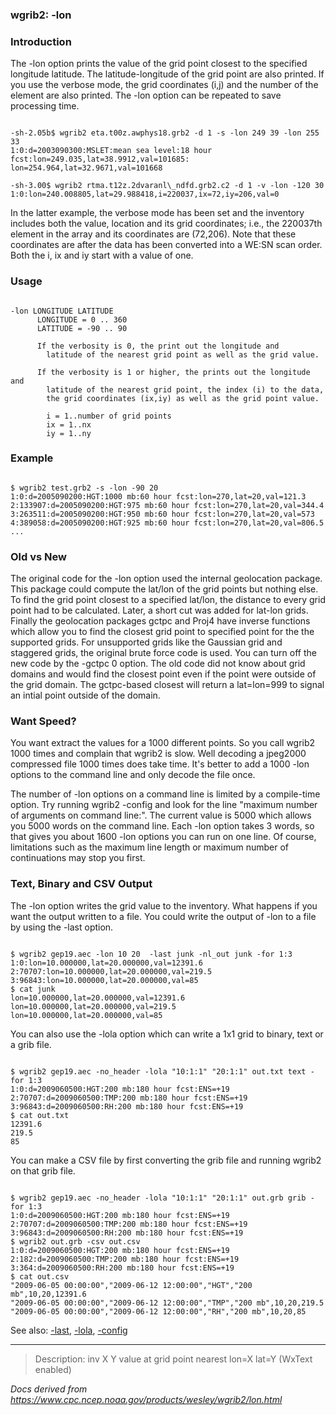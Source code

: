 
### wgrib2: -lon



### Introduction



The -lon option prints the value of the grid point
closest to the specified longitude latitude. The latitude-longitude of the grid
point are also printed. If you use the verbose mode, the grid
coordinates (i,j) and the number of the element are also printed.
The -lon option can be repeated to save processing
time. 


```

-sh-2.05b$ wgrib2 eta.t00z.awphys18.grb2 -d 1 -s -lon 249 39 -lon 255 33
1:0:d=2003090300:MSLET:mean sea level:18 hour fcst:lon=249.035,lat=38.9912,val=101685:
lon=254.964,lat=32.9671,val=101668

-sh-3.00$ wgrib2 rtma.t12z.2dvaranl\_ndfd.grb2.c2 -d 1 -v -lon -120 30
1:0:lon=240.008805,lat=29.988418,i=220037,ix=72,iy=206,val=0

```


In the latter example, the verbose mode has been set and
the inventory includes both the value, location and its 
grid coordinates; i.e., the 220037th element in the array and 
its coordinates are (72,206). Note that these coordinates
are after the data has been converted into a WE:SN scan order.
Both the i, ix and iy start with a value of one.

### Usage




```

-lon LONGITUDE LATITUDE
      LONGITUDE = 0 .. 360
      LATITUDE = -90 .. 90

      If the verbosity is 0, the print out the longitude and
        latitude of the nearest grid point as well as the grid value.

      If the verbosity is 1 or higher, the prints out the longitude and
        latitude of the nearest grid point, the index (i) to the data,
        the grid coordinates (ix,iy) as well as the grid point value.

        i = 1..number of grid points
        ix = 1..nx
        iy = 1..ny

```

### Example




```

$ wgrib2 test.grb2 -s -lon -90 20
1:0:d=2005090200:HGT:1000 mb:60 hour fcst:lon=270,lat=20,val=121.3
2:133907:d=2005090200:HGT:975 mb:60 hour fcst:lon=270,lat=20,val=344.4
3:263511:d=2005090200:HGT:950 mb:60 hour fcst:lon=270,lat=20,val=573
4:389058:d=2005090200:HGT:925 mb:60 hour fcst:lon=270,lat=20,val=806.5
...

```

### Old vs New


 The original code for the 
-lon option used the internal geolocation package.
This package could compute the lat/lon of the grid points but
nothing else. To find the grid point closest to a specified
lat/lon, the distance to every grid point had to be calculated.
Later, a short cut was added for lat-lon grids. Finally the
geolocation packages gctpc and Proj4 have inverse functions
which allow you to find the closest grid point to specified point
for the the supported grids. For unsupported grids like the
Gaussian grid and staggered grids, the original brute force
code is used. You can turn off the new code by the
-gctpc 0 option. The old code did
not know about grid domains and would find the closest point
even if the point were outside of the grid domain. The
gctpc-based closest will return a lat=lon=999 to signal an
intial point outside of the domain.


### Want Speed?


 You want extract the values for a 1000 different points.
So you call wgrib2 1000 times and complain that wgrib2 is slow.
Well decoding a jpeg2000 compressed file 1000 times does take time.
It's better to add a 1000 -lon options to the 
command line and only decode the file once.

 The number of -lon options on a 
command line is limited by a compile-time option. Try
running wgrib2 -config and look for the line
"maximum number of arguments on command line:". The current
value is 5000 which allows you 5000 words on the command line. Each
-lon option takes 3 words, so that gives
you about 1600 -lon options you can run
on one line. Of course, limitations such as the maximum line
length or maximum number of continuations may stop you first.

### Text, Binary and CSV Output


 The -lon option writes the grid value
to the inventory. What happens if you want the output written
to a file. You could write the output of 
-lon to a file by using the
-last option.


```

$ wgrib2 gep19.aec -lon 10 20  -last junk -nl_out junk -for 1:3
1:0:lon=10.000000,lat=20.000000,val=12391.6
2:70707:lon=10.000000,lat=20.000000,val=219.5
3:96843:lon=10.000000,lat=20.000000,val=85
$ cat junk
lon=10.000000,lat=20.000000,val=12391.6
lon=10.000000,lat=20.000000,val=219.5
lon=10.000000,lat=20.000000,val=85

```


You can also use the -lola option which can
write a 1x1 grid to binary, text or a grib file.


```

$ wgrib2 gep19.aec -no_header -lola "10:1:1" "20:1:1" out.txt text -for 1:3
1:0:d=2009060500:HGT:200 mb:180 hour fcst:ENS=+19
2:70707:d=2009060500:TMP:200 mb:180 hour fcst:ENS=+19
3:96843:d=2009060500:RH:200 mb:180 hour fcst:ENS=+19
$ cat out.txt
12391.6
219.5
85

```


You can make a CSV file by first converting the grib file and running wgrib2 on that 
grib file.


```

$ wgrib2 gep19.aec -no_header -lola "10:1:1" "20:1:1" out.grb grib -for 1:3
1:0:d=2009060500:HGT:200 mb:180 hour fcst:ENS=+19
2:70707:d=2009060500:TMP:200 mb:180 hour fcst:ENS=+19
3:96843:d=2009060500:RH:200 mb:180 hour fcst:ENS=+19
$ wgrib2 out.grb -csv out.csv
1:0:d=2009060500:HGT:200 mb:180 hour fcst:ENS=+19
2:182:d=2009060500:TMP:200 mb:180 hour fcst:ENS=+19
3:364:d=2009060500:RH:200 mb:180 hour fcst:ENS=+19
$ cat out.csv
"2009-06-05 00:00:00","2009-06-12 12:00:00","HGT","200 mb",10,20,12391.6
"2009-06-05 00:00:00","2009-06-12 12:00:00","TMP","200 mb",10,20,219.5
"2009-06-05 00:00:00","2009-06-12 12:00:00","RH","200 mb",10,20,85

```


See also: [-last](./last.html),
[-lola](./lola.html),
[-config](./config.html)




















----

>Description: inv   X Y    value at grid point nearest lon=X lat=Y (WxText enabled)

_Docs derived from <https://www.cpc.ncep.noaa.gov/products/wesley/wgrib2/lon.html>_